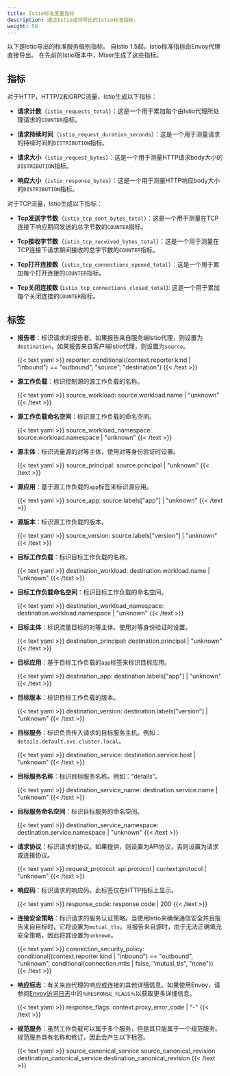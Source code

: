 ```yaml
---
title: Istio标准度量指标
description: 通过Istio遥测导出的Istio标准指标。
weight: 50
---
```


以下是Istio导出的标准服务级别指标。
自Istio 1.5起，Istio标准指标由Envoy代理直接导出。
在先前的Istio版本中，Mixer生成了这些指标。

## 指标

对于HTTP，HTTP/2和GRPC流量，Istio生成以下指标：

*   **请求计数**（`istio_requests_total`）：这是一个用于累加每个由Istio代理所处理请求的`COUNTER`指标。

*   **请求持续时间**（`istio_request_duration_seconds`）：这是一个用于测量请求的持续时间的`DISTRIBUTION`指标。

*   **请求大小**（`istio_request_bytes`）：这是一个用于测量HTTP请求body大小的`DISTRIBUTION`指标。

*   **响应大小**（`istio_response_bytes`）：这是一个用于测量HTTP响应body大小的`DISTRIBUTION`指标。

对于TCP流量，Istio生成以下指标：

*   **Tcp发送字节数**（`istio_tcp_sent_bytes_total`）：这是一个用于测量在TCP连接下响应期间发送的总字节数的`COUNTER`指标。

*   **Tcp接收字节数**（`istio_tcp_received_bytes_total`）：这是一个用于测量在TCP连接下请求期间接收的总字节数的`COUNTER`指标。

*   **Tcp打开连接数**（`istio_tcp_connections_opened_total`）：这是一个用于累加每个打开连接的`COUNTER`指标。

*   **Tcp关闭连接数** (`istio_tcp_connections_closed_total`): 这是一个用于累加每个关闭连接的`COUNTER`指标。

## 标签

*   **报告者**：标识请求的报告者。如果报告来自服务端Istio代理，则设置为`destination`，如果报告来自客户端Istio代理，则设置为`source`。

    {{< text yaml >}}
    reporter: conditional((context.reporter.kind | "inbound") == "outbound", "source", "destination")
    {{< /text >}}

*   **源工作负载**：标识控制源的源工作负载的名称。

    {{< text yaml >}}
    source_workload: source.workload.name | "unknown"
    {{< /text >}}

*   **源工作负载命名空间**：标识源工作负载的命名空间。

    {{< text yaml >}}
    source_workload_namespace: source.workload.namespace | "unknown"
    {{< /text >}}

*   **源主体**：标识流量源的对等主体，使用对等身份验证时设置。

    {{< text yaml >}}
    source_principal: source.principal | "unknown"
    {{< /text >}}

*   **源应用**：基于源工作负载的`app`标签来标识源应用。

    {{< text yaml >}}
    source_app: source.labels["app"] | "unknown"
    {{< /text >}}

*   **源版本**：标识源工作负载的版本。

    {{< text yaml >}}
    source_version: source.labels["version"] | "unknown"
    {{< /text >}}

*   **目标工作负载**：标识目标工作负载的名称。

    {{< text yaml >}}
    destination_workload: destination.workload.name | "unknown"
    {{< /text >}}

*   **目标工作负载命名空间**：标识目标工作负载的命名空间。

    {{< text yaml >}}
    destination_workload_namespace: destination.workload.namespace | "unknown"
    {{< /text >}}

*   **目标主体**：标识流量目标的对等主体。使用对等身份验证时设置。

    {{< text yaml >}}
    destination_principal: destination.principal | "unknown"
    {{< /text >}}

*   **目标应用**：基于目标工作负载的`app`标签来标识目标应用。

    {{< text yaml >}}
    destination_app: destination.labels["app"] | "unknown"
    {{< /text >}}

*   **目标版本**：标识目标工作负载的版本。

    {{< text yaml >}}
    destination_version: destination.labels["version"] | "unknown"
    {{< /text >}}

*   **目标服务**：标识负责传入请求的目标服务主机。例如：`details.default.svc.cluster.local`。

    {{< text yaml >}}
    destination_service: destination.service.host | "unknown"
    {{< /text >}}

*   **目标服务名称**：标识目标服务名称。例如：“details”。

    {{< text yaml >}}
    destination_service_name: destination.service.name | "unknown"
    {{< /text >}}

*   **目标服务命名空间**：标识目标服务的命名空间。

    {{< text yaml >}}
    destination_service_namespace: destination.service.namespace | "unknown"
    {{< /text >}}

*   **请求协议**：标识请求的协议。如果提供，则设置为API协议，否则设置为请求或连接协议。

    {{< text yaml >}}
    request_protocol: api.protocol | context.protocol | "unknown"
    {{< /text >}}

*   **响应码**：标识请求的响应码。此标签仅在HTTP指标上显示。

    {{< text yaml >}}
    response_code: response.code | 200
    {{< /text >}}

*   **连接安全策略**：标识请求的服务认证策略。当使用Istio来确保通信安全并且报告来自目标时，它将设置为`mutual_tls`。当报告来自源时，由于无法正确填充安全策略，因此将其设置为`unknown`。

    {{< text yaml >}}
    connection_security_policy: conditional((context.reporter.kind | "inbound") == "outbound", "unknown", conditional(connection.mtls | false, "mutual_tls", "none"))
    {{< /text >}}

*   **响应标志**：有关来自代理的响应或连接的其他详细信息。如果使用Envoy，请参阅[Envoy访问日志](https://www.envoyproxy.io/docs/envoy/latest/configuration/observability/access_log#configuration)中的`％RESPONSE_FLAGS％`以获取更多详细信息。

    {{< text yaml >}}
    response_flags: context.proxy_error_code | "-"
    {{< /text >}}

*   **规范服务**：虽然工作负载可以属于多个服务，但是其只能属于一个规范服务。规范服务具有名称和修订，因此会产生以下标签。

    {{< text yaml >}}
    source_canonical_service
    source_canonical_revision
    destination_canonical_service
    destination_canonical_revision
    {{< /text >}}
